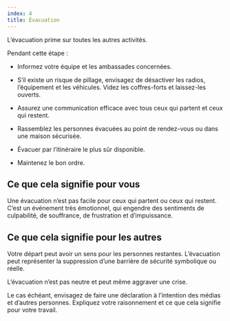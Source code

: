 ```yaml
---
index: 4
title: Évacuation
---
```

L’évacuation prime sur toutes les autres activités.

Pendant cette étape :

*   Informez votre équipe et les ambassades concernées.

*   S’il existe un risque de pillage, envisagez de désactiver les radios, l’équipement et les véhicules. Videz les coffres-forts et laissez-les ouverts.

*   Assurez une communication efficace avec tous ceux qui partent et ceux qui restent.

*   Rassemblez les personnes évacuées au point de rendez-vous ou dans une maison sécurisée.

*   Évacuer par l’itinéraire le plus sûr disponible.

*   Maintenez le bon ordre.

## Ce que cela signifie pour vous

Une évacuation n’est pas facile pour ceux qui partent ou ceux qui restent. C’est un événement très émotionnel, qui engendre des sentiments de culpabilité, de souffrance, de frustration et d’impuissance.

## Ce que cela signifie pour les autres

Votre départ peut avoir un sens pour les personnes restantes. L’évacuation peut représenter la suppression d’une barrière de sécurité symbolique ou réelle.

L’évacuation n’est pas neutre et peut même aggraver une crise.

Le cas échéant, envisagez de faire une déclaration à l’intention des médias et d’autres personnes. Expliquez votre raisonnement et ce que cela signifie pour votre travail.